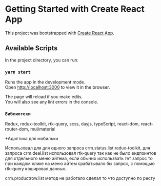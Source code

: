 # Getting Started with Create React App

This project was bootstrapped with [Create React App](https://github.com/facebook/create-react-app).

## Available Scripts

In the project directory, you can run:

### `yarn start`

Runs the app in the development mode.\
Open [http://localhost:3000](http://localhost:3000) to view it in the browser.

The page will reload if you make edits.\
You will also see any lint errors in the console.

### `Библиотеки`

Redux, redux-toolkit, rtk-query, scss, dayjs, typeScript, react-dom, react-router-dom, mui/material

+Адаптика для мобильки

Использовал для для одного запроса crm.status.list redux-toolkit, для запроса crm.deal.list использовал rtk-query так как не было ендпоинтов для отдельного меню айтема, если обычно использвать гет запрос то при каждом клике на меню айтем срабатывало бы запрос, с помощью rtk-query кэшировал данных.

crm.productrow.list метод не работало сделал то что доступно по ресту
